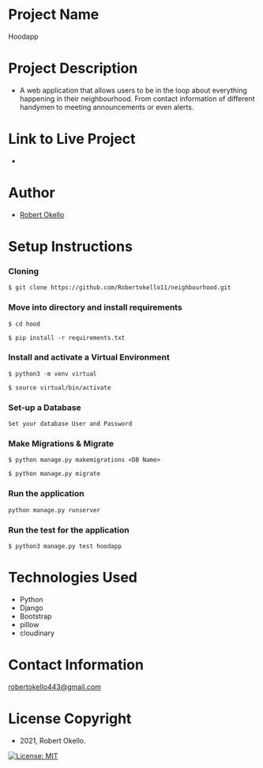 # Project Name 
Hoodapp

# Project Description 
- A web application that allows users to be in the loop about everything happening in their neighbourhood. From contact information of different handymen to meeting announcements or even alerts.

# Link to Live Project
- 
# Author 
- [Robert Okello](https://github.com/Robertokello11)

# Setup Instructions 

### Cloning
```
$ git clone https://github.com/Robertokello11/neighbourhood.git
```
### Move into directory and install requirements
```
$ cd hood

$ pip install -r requirements.txt 
```
### Install and activate a Virtual Environment
```
$ python3 -m venv virtual 

$ source virtual/bin/activate  
```
### Set-up a Database
```
Set your database User and Password 
```
### Make Migrations & Migrate
```
$ python manage.py makemigrations <DB Name> 

$ python manage.py migrate 
```
### Run the application
```
python manage.py runserver 
```
### Run the test for the application
```
$ python3 manage.py test hoodapp
```

# Technologies Used
- Python
- Django
- Bootstrap
- pillow
- cloudinary

# Contact Information
robertokello443@gmail.com

# License Copyright 
- 2021, Robert Okello.

[![License: MIT](https://img.shields.io/badge/License-MIT-green.svg)](https://opensource.org/licenses/MIT)

